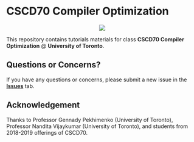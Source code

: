 # CSCD70 Compiler Optimization

<p align="middle">
  <img src="http://llvm.org/docs/_static/logo.png">
</p>

This repository contains tutorials materials for class
**CSCD70 Compiler Optimization** @ **University of Toronto**.

## Questions or Concerns?

If you have any questions or concerns, please submit a new issue in the 
[**Issues**](https://github.com/ArmageddonKnight/CSCD70/issues) tab.

## Acknowledgement

Thanks to Professor Gennady Pekhimenko (University of Toronto), Professor
Nandita Vijaykumar (University of Toronto), and students from 2018-2019
offerings of CSCD70.
